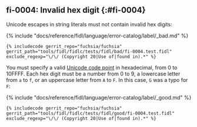 ## fi-0004: Invalid hex digit {:#fi-0004}

Unicode escapes in string literals must not contain invalid hex digits:

{% include "docs/reference/fidl/language/error-catalog/label/_bad.md" %}

```fidl
{% includecode gerrit_repo="fuchsia/fuchsia" gerrit_path="tools/fidl/fidlc/tests/fidl/bad/fi-0004.test.fidl" exclude_regexp="\/\/ (Copyright 20|Use of|found in).*" %}
```

You must specify a valid [Unicode code point] in hexadecimal, from 0 to 10FFFF.
Each hex digit must be a number from 0 to 9, a lowercase letter from `a` to `f`,
or an uppercase letter from `A` to `F`. In this case, `G` was a typo for `F`:

{% include "docs/reference/fidl/language/error-catalog/label/_good.md" %}

```fidl
{% includecode gerrit_repo="fuchsia/fuchsia" gerrit_path="tools/fidl/fidlc/tests/fidl/good/fi-0004.test.fidl" exclude_regexp="\/\/ (Copyright 20|Use of|found in).*" %}
```

[Unicode code point]: https://en.wikipedia.org/wiki/Unicode#Codespace_and_Code_Points
